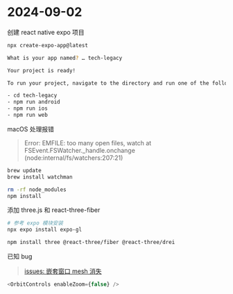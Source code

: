# 2024-09-02

创建 react native expo 项目

```sh
npx create-expo-app@latest

What is your app named? … tech-legacy

Your project is ready!

To run your project, navigate to the directory and run one of the following npm commands.

- cd tech-legacy
- npm run android
- npm run ios
- npm run web
```

macOS 处理报错
> Error: EMFILE: too many open files, watch
> at FSEvent.FSWatcher._handle.onchange (node:internal/fs/watchers:207:21)

```sh
brew update
brew install watchman

rm -rf node_modules
npm install
```

添加 three.js 和 react-three-fiber

```sh
# 参考 expo 模块安装
npx expo install expo-gl

npm install three @react-three/fiber @react-three/drei
```

已知 bug

> [issues: 嵌套窗口 mesh 消失](https://github.com/pmndrs/react-three-fiber/issues/3332)

```js
<OrbitControls enableZoom={false} />
```
